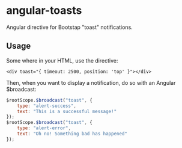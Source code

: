 # angular-toasts

Angular directive for Bootstap "toast" notifications.

## Usage

Some where in your HTML, use the directive:
```
<div toast="{ timeout: 2500, position: 'top' }"></div>
```

Then, when you want to display a notification, do so with an Angular $broadcast:
```javascript
$rootScope.$broadcast("toast", {
	type: "alert-success",
	text: "This is a successful message!"
});
$rootScope.$broadcast("toast", {
	type: "alert-error",
	text: "Oh no! Something bad has happened"
});
```
